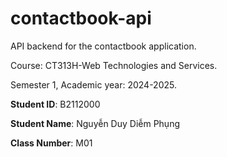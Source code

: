 # contactbook-api

API backend for the contactbook application.

Course: CT313H-Web Technologies and Services.

Semester 1, Academic year: 2024-2025.

**Student ID**: B2112000

**Student Name**: Nguyễn Duy Diễm Phụng

**Class Number**: M01

